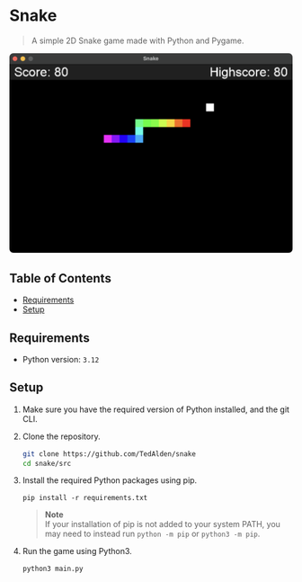 # Snake
 
> A simple 2D Snake game made with Python and Pygame.

![App screenshot](screenshot.png)

## Table of Contents

- [Requirements](#requirements)
- [Setup](#setup)

## Requirements

- Python version: `3.12`

## Setup

1. Make sure you have the required version of Python installed, and the git CLI.

2. Clone the repository.

    ```bash
    git clone https://github.com/TedAlden/snake
    cd snake/src
    ```


3. Install the required Python packages using pip.
    
    ```
    pip install -r requirements.txt
    ```

    > **Note**  
    > If your installation of pip is not added to your system PATH, you may need to instead run `python -m pip` or `python3 -m pip`.

4. Run the game using Python3.
    
    ```
    python3 main.py
    ```
